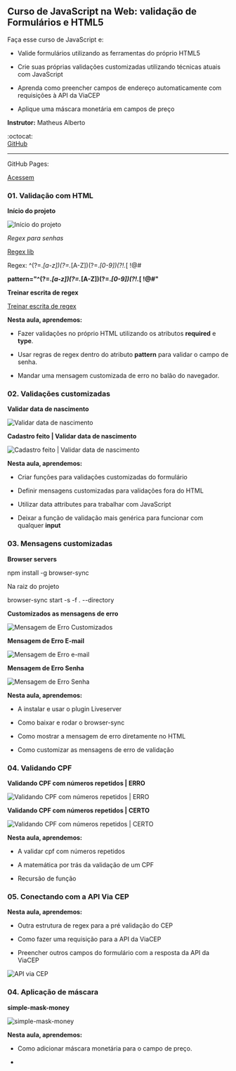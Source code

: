 ## Curso de JavaScript na Web: validação de Formulários e HTML5

Faça esse curso de JavaScript e:

- Valide formulários utilizando as ferramentas do próprio HTML5

- Crie suas próprias validações customizadas utilizando técnicas atuais com JavaScript

- Aprenda como preencher campos de endereço automaticamente com requisições à API da ViaCEP

- Aplique uma máscara monetária em campos de preço

**Instrutor:** Matheus Alberto

:octocat:	
[GitHub](https://github.com/ikyrie)

__________

GitHub Pages:

[Acessem]()

### 01. Validação com HTML 

**Início do projeto**

![Início do projeto](./assets/img/print/inicioProjeto.png)

*Regex para senhas*

[Regex lib](https://regexlib.com/Search.aspx?k=password&AspxAutoDetectCookieSupport=1)

Regex: ^(?=.*[a-z])(?=.*[A-Z])(?=.*[0-9])(?!.*[ !@#$%^&*_=+-]).{6,12}$ 

**pattern="^(?=.*[a-z])(?=.*[A-Z])(?=.*[0-9])(?!.*[ !@#$%^&*_=+-]).{6,12}$"**

**Treinar escrita de regex**

[Treinar escrita de regex](https://regexr.com/)

**Nesta aula, aprendemos:**

- Fazer validações no próprio HTML utilizando os atributos **required** e **type**.

- Usar regras de regex dentro do atributo **pattern** para validar o campo de senha.

- Mandar uma mensagem customizada de erro no balão do navegador.

### 02. Validações customizadas

**Validar data de nascimento**

![Validar data de nascimento](./assets/img/print/validarNascimento.png)

**Cadastro feito | Validar data de nascimento**

![Cadastro feito | Validar data de nascimento](./assets/img/print/validacaoNascimento2.png)

**Nesta aula, aprendemos:**

- Criar funções para validações customizadas do formulário

- Definir mensagens customizadas para validações fora do HTML

- Utilizar data attributes para trabalhar com JavaScript

- Deixar a função de validação mais genérica para funcionar com qualquer **input**

### 03. Mensagens customizadas 

**Browser servers**

npm install -g browser-sync 

Na raiz do projeto 

browser-sync start -s -f . --directory

**Customizados as mensagens de erro**


![Mensagem de Erro Customizados](./assets/img/print/mensagensDeErroCustomizadas.png)

**Mensagem de Erro E-mail** 

![Mensagem de Erro e-mail](./assets/img/print/mensagemErroEmail.png)

**Mensagem de Erro Senha**

![Mensagem de Erro Senha](./assets/img/print/mensagemErroSenha.png)

**Nesta aula, aprendemos:**

- A instalar e usar o plugin Liveserver

- Como baixar e rodar o browser-sync

- Como mostrar a mensagem de erro diretamente no HTML

- Como customizar as mensagens de erro de validação

### 04. Validando CPF

**Validando CPF com números repetidos | ERRO**

![Validando CPF com números repetidos | ERRO](./assets/img/print/validandoCPF.png)

**Validando CPF com números repetidos | CERTO**

![Validando CPF com números repetidos | CERTO](./assets/img/print/cpfCerto.png)

**Nesta aula, aprendemos:**

- A validar cpf com números repetidos

- A matemática por trás da validação de um CPF

- Recursão de função

### 05. Conectando com a API Via CEP

**Nesta aula, aprendemos:**

- Outra estrutura de regex para a pré validação do CEP

- Como fazer uma requisição para a API da ViaCEP

- Preencher outros campos do formulário com a resposta da API da ViaCEP

![API via CEP](./assets/img/print/APIviaCEP.png)

### 04. Aplicação de máscara

**simple-mask-money**

![simple-mask-money](https://github.com/codermarcos/simple-mask-money)

**Nesta aula, aprendemos:**

- Como adicionar máscara monetária para o campo de preço.

*
